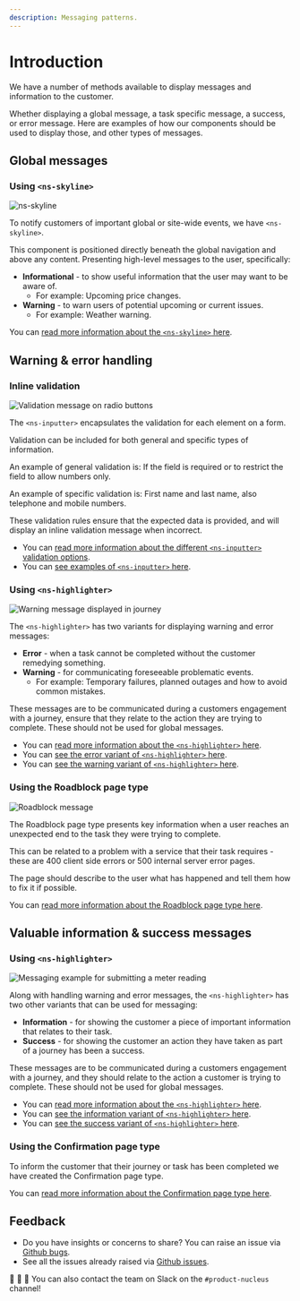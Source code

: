 ```yaml
---
description: Messaging patterns.
---
```


# Introduction

We have a number of methods available to display messages and information to the customer. 

Whether displaying a global message, a task specific message, a success, or error message. Here are examples of how our components should be used to display those, and other types of messages.

## Global messages

### Using `<ns-skyline>`

![ns-skyline](https://user-images.githubusercontent.com/28779/87171041-16cdf480-c2ca-11ea-92ab-09fa0d995648.png)

To notify customers of important global or site-wide events, we have `<ns-skyline>`.

This component is positioned directly beneath the global navigation and above any content. Presenting high-level messages to the user, specifically:

- **Informational** - to show useful information that the user may want to be aware of.
  - For example: Upcoming price changes.
- **Warning** - to warn users of potential upcoming or current issues.
  - For example: Weather warning.

You can [read more information about the `<ns-skyline>` here](https://docs.britishgas.design/components/ns-skyline).

## Warning & error handling

### Inline validation

![Validation message on radio buttons](https://user-images.githubusercontent.com/28779/87279940-7a823880-c4e9-11ea-92bf-0f9f923715bb.png)

The `<ns-inputter>` encapsulates the validation for each element on a form.

Validation can be included for both general and specific types of information.

An example of general validation is: If the field is required or to restrict the field to allow numbers only.

An example of specific validation is: First name and last name, also telephone and mobile numbers.

These validation rules ensure that the expected data is provided, and will display an inline validation message when incorrect.

- You can [read more information about the different `<ns-inputter>` validation options](https://docs.britishgas.design/components/ns-inputter#specification).
- You can [see examples of `<ns-inputter>` here](https://docs.britishgas.design/components/ns-inputter).

### Using `<ns-highlighter>`

![Warning message displayed in journey](https://user-images.githubusercontent.com/28779/87281719-693a2b80-c4eb-11ea-87a1-0a226f9b0399.png)

The `<ns-highlighter>` has two variants for displaying warning and error messages:

- **Error** - when a task cannot be completed without the customer remedying something.
- **Warning** - for communicating foreseeable problematic events.
  - For example: Temporary failures, planned outages and how to avoid common mistakes.

These messages are to be communicated during a customers engagement with a journey, ensure that they relate to the action they are trying to complete. These should not be used for global messages.

- You can [read more information about the `<ns-highlighter>` here](https://docs.britishgas.design/components/ns-highlighter).
- You can [see the error variant of `<ns-highlighter>` here](https://www.britishgas.co.uk/nucleus/demo/index.html?path=/story/ns-highlighter--error).
- You can [see the warning variant of `<ns-highlighter>` here](https://www.britishgas.co.uk/nucleus/demo/index.html?path=/story/ns-highlighter--warning).


### Using the Roadblock page type

![Roadblock message](https://user-images.githubusercontent.com/28779/87285140-106c9200-c4ef-11ea-9cdf-10f82f76ff42.png)

The Roadblock page type presents key information when a user reaches an unexpected end to the task they were trying to complete.

This can be related to a problem with a service that their task requires - these are 400 client side errors or 500 internal server error pages.

The page should describe to the user what has happened and tell them how to fix it if possible.

You can [read more information about the Roadblock page type here](https://docs.britishgas.design/page-types/roadblock).

## Valuable information & success messages

### Using `<ns-highlighter>`

![Messaging example for submitting a meter reading](https://user-images.githubusercontent.com/28779/87281975-aef6f400-c4eb-11ea-9368-34a0f2dbf412.png)

Along with handling warning and error messages, the `<ns-highlighter>` has two other variants that can be used for messaging:

- **Information** - for showing the customer a piece of important information that relates to their task.
- **Success** - for showing the customer an action they have taken as part of a journey has been a success.

These messages are to be communicated during a customers engagement with a journey, and they should relate to the action a customer is trying to complete. These should not be used for global messages.

- You can [read more information about the `<ns-highlighter>` here](https://docs.britishgas.design/components/ns-highlighter).
- You can [see the information variant of `<ns-highlighter>` here](https://www.britishgas.co.uk/nucleus/demo/index.html?path=/story/ns-highlighter--information).
- You can [see the success variant of `<ns-highlighter>` here](https://www.britishgas.co.uk/nucleus/demo/index.html?path=/story/ns-highlighter--success).

### Using the Confirmation page type

To inform the customer that their journey or task has been completed we have created the Confirmation page type.

You can [read more information about the Confirmation page type here](https://docs.britishgas.design/page-types/confirmation).


## Feedback

* Do you have insights or concerns to share? You can raise an issue via [Github bugs](https://github.com/ConnectedHomes/nucleus/issues/new?assignees=&labels=Bug&template=a--bug-report.md&title=[bug]%20[patterns-messaging]).
* See all the issues already raised via [Github issues](https://github.com/connectedHomes/nucleus/issues?utf8=%E2%9C%93&q=is%3Aopen+is%3Aissue+label%3ABug+[patterns-messaging]).

💩 🎉 🦄 You can also contact the team on Slack on the `#product-nucleus` channel!
